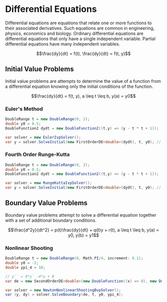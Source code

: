 # Differential Equations

Differential equations are equations that relate one or more functions to their associated derivatives. Such equations are common in engineering, physics, economics and biology. Ordinary differential equations are differential equations that only have a single independent variable. Partial differential equations have many independent variables. 

```math
\frac{dy}{dt} = f(t),
\frac{dy}{dt} = f(t, y)
```

## Initial Value Problems

Initial value problems are attempts to determine the value of a function from a differential equation knowing only the initial conditions of the function.

```math
\frac{dy}{dt} = f(t, y), a \leq t \leq b, y(a) = y0
```

### Euler's Method
```cs
DoubleRange t = new DoubleRange(0, 2);
double y0 = 0.5;
DoubleFunction2 dydt = new DoubleFunction2((t,y) => (y - t * t + 1));

var solver = new EulerIvpSolver();
var y = solver.SolveInitial(new FirstOrderDE<double>(dydt), t, y0); // Approximates y = (t + 1)^2 - 0.5 * e^t
```

### Fourth Order Runge-Kutta
```cs
DoubleRange t = new DoubleRange(0, 2);
double y0 = 0.5;
DoubleFunction2 dydt = new DoubleFunction2((t,y) => (y - t * t + 1));

var solver = new RungeKuttaIvpSolver();
var y = solver.SolveInitial(new FirstOrderDE<double>(dydt), t, y0); // Approximates y = (t + 1)^2 - 0.5 * e^t
```

## Boundary Value Problems

Boundary value problems attempt to solve a differential equation together with a set of additional boundary conditions.

```math
\frac{d^2y}{dt^2} = p(t)\frac{dy}{dt} + q(t)y + r(t), a \leq t \leq b, y(a) = y0, y(b) = y1
```

### Nonlinear Shooting
```cs
DoubleRange t = new DoubleRange(0, Math.PI/4, increment: 0.1);
double y0 = -2;
double ypi_4 = 10;

// y`` = 0*y` -4*y + 0
var de = new SecondOrderDE<double>(new DoubleFunction((x) => 0), new DoubleFunction((x) => -4), new DoubleFunction((x) => 0));

var solver = new NewtonNonlinearShootingBvpSolver();
var (y, dy) = solver.SolveBoundary(de, t, y0, ypi_4);
```